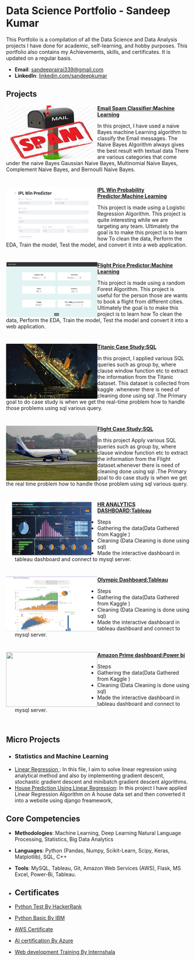 # Data Science Portfolio - Sandeep Kumar
This Portfolio is a compilation of all the Data Science and Data Analysis projects I have done for academic, self-learning, and hobby purposes. This portfolio also contains my Achievements, skills, and certificates. It is updated on a regular basis.

- **Email**: [sandeeprairai339@gmail.com](sandeeprairai339@gmail.com)
- **LinkedIn**: [linkedin.com/sandeepkumar](https://www.linkedin.com/in/sandeep-kumar-935662228/)
  
## Projects

<img align="left" width="250" height="150" src="https://github.com/sandeeprairai/Portfolio/blob/main/Images/spam.jpg"> **[Email Spam Classifier:Machine Learning](https://github.com/sandeeprairai/spam_detection)**

In this project, I have used a naive Bayes machine Learning algorithm to classify the Email messages. The Naive Bayes Algorithm always gives the best result with textual data  There are various categories that come under the naive Bayes Gaussian Naive Bayes, Multinomial Naive Bayes, Complement Naive Bayes, and Bernoulli Naive Bayes.

#
<img align="left" width="250" height="150" src="https://github.com/sandeeprairai/Portfolio/blob/main/Images/ipl.PNG"> **[IPL Win Probability Predictor:Machine Learning](https://github.com/sandeeprairai/IPL_predictor)**

This project is made using a Logistic Regression  Algorithm. This project is quite interesting while we are targeting any team. Ultimately the goal is to make this project is to learn how To clean the data, Perform the EDA, Train the model, Test the model, and convert it into a web application.

#

<img align="left" width="250" height="150" src="https://github.com/sandeeprairai/Portfolio/blob/main/Images/flight_app.PNG"> **[Flight Price Predictor:Machine Learning](https://github.com/sandeeprairai/Flight_price)**

This project is made using a random Forest Algorithm. This project is useful for the person those are wants to book a flight from different cities. Ultimately the goal is to make this project is to learn how To clean the data, Perform the EDA, Train the model, Test the model and convert it into a web application.

#


<img align="left" width="250" height="150" src="https://github.com/sandeeprairai/Portfolio/blob/main/Images/titanic.jpg"> **[Titanic Case Study:SQL](https://github.com/sandeeprairai/SQL/blob/main/Titanic_case_study.pdf)**

In this project, I applied various SQL queries such as group by, where clause window function etc to extract the information from  the Titanic dataset. This dataset is collected from  kaggle .whenever there is need of cleaning done using sql .The Primary goal to do case study is when we get the real-time problem how to handle those problems using sql various query.
#


<img align="left" width="250" height="150" src="https://github.com/sandeeprairai/Portfolio/blob/main/Images/flight.jpg"> **[Flight  Case Study:SQL](https://github.com/sandeeprairai/SQL/blob/main/SQL%20Project.pdf)**

In this project Apply various SQL queries such as group by, where clause window function etc to extract the information from  the Flight dataset.whenever there is need of cleaning done using sql .The Primary goal to do case study is when we get the real time problem how to handle those problem using sql various query.


#


<img align="left" width="250" height="150" src="https://github.com/sandeeprairai/Portfolio/blob/main/Images/HR%20ANALYTICS%20DASHBOARD.png"> **[HR ANALYTICS DASHBOARD:Tableau](https://public.tableau.com/views/HRAnalyticsdashboard_16874228960740/HRANALYTICSDASHBOARD?:language=en-US&:display_count=n&:origin=viz_share_link)**

- Steps
- Gathering the data(Data Gathered from Kaggle )
- Cleaning (Data Cleaning is done using sql)
- Made the interactive dashboard in tableau dashboard and connect to mysql server.



#


<img align="left" width="250" height="150" src="https://github.com/sandeeprairai/Portfolio/blob/main/Images/tablu2.PNG">

**[Olympic Dashboard:Tableau](https://public.tableau.com/views/Olympics_EDA_16867265101290/StoryOfOlympics?:language=en-US&:display_count=n&:origin=viz_share_link)**
- Steps
- Gathering the data(Data Gathered from Kaggle )
- Cleaning (Data Cleaning is done using sql)
-  Made the interactive dashboard in tableau dashboard and connect to mysql server.

  #


<img align="left" width="250" height="150" src="https://github.com/DataScienceRoadMapDSRM/Tableau-Dashboards-info/blob/main/Prime%20video%20logo.png">

**[Amazon Prime dashboard:Power bi]()**
- Steps
- Gathering the data(Data Gathered from Kaggle )
- Cleaning (Data Cleaning is done using sql)
-  Made the interactive dashboard in tableau dashboard and connect to mysql server.







<br />

## Micro Projects
- ### Statistics and Machine Learning
- [Linear Regression ](https://github.com/sandeeprairai/Machine-Learning/blob/main/Linear%20Regression/Gradient_Descent_step_by_step.ipynb) : In this file, I aim to solve linear regression using analytical method and also by implementing gradient descent, stochastic gradient descent and minibatch gradient descent algorithms.
- [House Prediction Using Linear Regression](https://github.com/sandeeprairai/django2/blob/Django/House_Price_Prediction_in%20Django/app/views.py): In this project I have applied Linear Regression Algorithm on A house data set and then converted it into a website using django freamework,
 





## Core Competencies

- **Methodologies**: Machine Learning, Deep Learning Natural Language Processing, Statistics,  Big Data Analytics
- **Languages**: Python (Pandas, Numpy, Scikit-Learn, Scipy, Keras, Matplotlib), SQL, C++
- **Tools**: MySQL, Tableau, Git,  Amazon Web Services (AWS), Flask, MS Excel, Power-Bi, Tableau.

- ## Certificates
- [Python Test By HackerRank](https://www.hackerrank.com/certificates/76992697e21f)
- [Python Basic By IBM](https://github.com/sandeeprairai/Portfolio/blob/main/Certificates/IBM%20PY0101EN%20Certificate%20_%20edX.pdf)
- [AWS Certificate](https://github.com/sandeeprairai/Portfolio/blob/main/Certificates/AWS_Academy_Graduate___AWS_Academy_Introduction_to_Cloud_Semester_1_Badge20230312-28-483ybe.pdf)
- [AI certification By Azure](https://github.com/sandeeprairai/Portfolio/blob/main/Certificates/sandeep_Azurecertificate.pdf)
- [Web development Training By Internshala](https://github.com/sandeeprairai/Portfolio/blob/main/Certificates/Web%20Development%20Training%20-%20Certificate%20of%20Completion.pdf)







